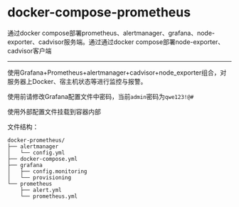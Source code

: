 # docker-compose-prometheus
通过docker compose部署prometheus、alertmanager、grafana、node-exporter、cadvisor服务端。通过通过docker compose部署node-exporter、cadvisor客户端
***
使用Grafana+Prometheus+alertmanager+cadvisor+node_exporter组合，对服务器上Docker、宿主机状态等进行监控与报警。

使用前请修改Grafana配置文件中密码，当前`admin`密码为`qwe123!@#`

使用外部配置文件挂载到容器内部

文件结构：
```shell
docker-prometheus/
├── alertmanager
│   └── config.yml
├── docker-compose.yml
├── grafana
│   ├── config.monitoring
│   └── provisioning
└── prometheus
    ├── alert.yml
    └── prometheus.yml
```
